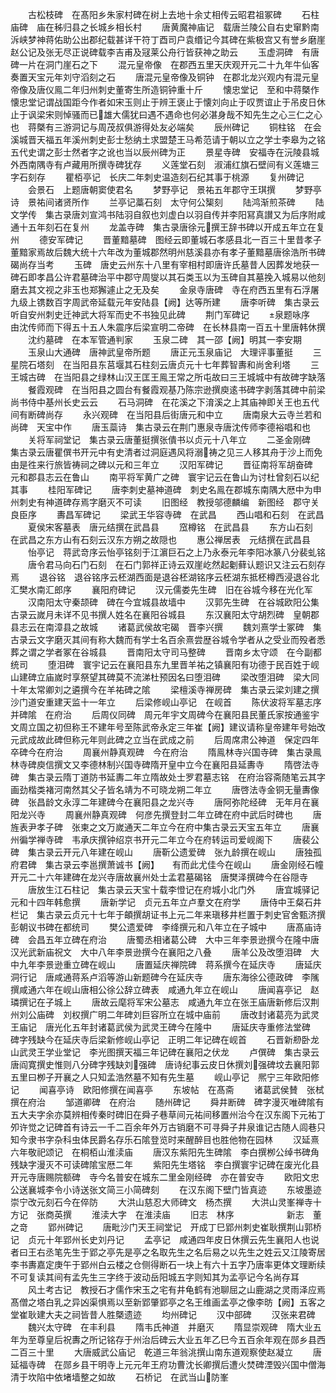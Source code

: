 <!-- { "loadSidebar": true } -->
　　古松枝碑　在髙阳乡朱家村碑在树上去地十余丈相传云昭君祖冢碑
　　石柱庙碑　庙在秭归县之长城乡相长村
　　唐黄魔神庙记　载唐兰陵公自右史窜黔南泝峡梦神蒋佑助公出郡纪载甚详干符丁酉司户袁缗记今其碑在紫极宫又有誉乡磨崖赵公记及张无尽正说碑载李吉甫及冦莱公舟行皆获神之助云
　　玉虚洞碑　有唐碑一片在洞门崖石之下
　　混元皇帝像　在郡西五里天庆观开元二十九年牛仙客奏置天宝元年刘守滔刻之石
　　唐混元皇帝像及铜钟　在郡北龙兴观内有混元皇帝像及唐仪鳯二年归州刺史董寄生所造铜钟重十斤
　　懐忠堂记　至和中蒋槩作懐忠堂记谓战国距今作者如宋玉则止于辨王褒止于懐刘向止于叹贾谊止于吊皮日休止于讽梁宋则悼骚而已雄大儒犹曰遇不遇命也何必湛身哉不知先生之心三仁之心也　蒋槩有三游洞记与周茂叔俱游得处友必端矣
　　辰州碑记
　　铜柱铭　在会溪城晋天福五年溪州刺史彭士愁纳土求盟楚王马希范请于朝以立之学士李皋为之铭五代史谓之彭士然者字之讹也当以辰州碑为正
　　景星寺碑　安福寺在沅陵县城外西南隅寺有卢藏用所撰寺碑犹存
　　义莲堂石刻　淑浦红旗石壁间有义莲塘三字石刻存
　　瞿栢亭记　长庆二年刺史温造刻石纪其事于桃源
　　复州碑记
　　会景石　上题唐朝窦使君名
　　梦野亭记　景祐五年郡守王琪撰
　　梦野亭诗　景祐间诸贤所作
　　兰亭记藁石刻　太守何公榘刻
　　陆鸿渐煎茶碑
　　陆文学传　集古录唐刘宣鸿书陆羽自叙也刘虚白以羽自传并李阳冩真讃又为后序附咸通十五年刻石在复州
　　龙盖寺碑　集古录唐徐元撰王辞书碑以开成五年立在复州
　　德安军碑记
　　晋董黯墓碑　图经云即董城石孝感县北一百三十里昔孝子董黯家焉故后魏大统十六年改为董城郡然明州慈溪县亦有孝子董黯墓唐徐浩所书碑碣尚存当考
　　玉碑　唐史云州东十八里有宰相村即唐许氏墓昔人因葬发地获一碑石即孝昌公许君墓碑治平中郡守周燮以其石类玉以为玉碑自其墓挽入城易以他刻磨去其文视之非玉也郑獬遽止之无及矣
　　金泉寺唐碑　寺在府西五里有石浮屠九级上镌数百字周武帝延载元年安陆县【阙】达等所建
　　唐李听碑　集古录云听自安州刺史迁神武大将军而史不书独见此碑
　　荆门军碑记
　　泉题咏序　由沈传师而下得五十五人朱震序后梁宣明二帝碑　在长林县南一百五十里唐韩休撰
　　沈约墓碑　在本军管通判家
　　玉泉二碑　其一邵【阙】明其一李安期
　　玉泉山大通碑　唐神武皇帝所题
　　唐正元玉泉庙记　大理评事董挺
　　三星院石塔刻　在当阳县东莒堰其石柱刻云唐贞元十七年葬智夀和尚舍利塔
　　三王城古碑　在当阳县之绿林山汉王匡王鳯王常之所屯故曰三王城城中有故碑字缺落
　　餐霞观碑　在当阳县之圆台有餐霞观基乃陈宗逊撰庾逺书碑字剥落其碑中前梁尚书侍中基州长史云云
　　石马洞碑　在花溪之下淯溪之上其庙神即关王也五代间有断碑尚存
　　永兴观碑　在当阳县后街唐元和中立
　　唐南泉大云寺兰若和尚碑　天宝中作
　　唐玉蘂诗　集古录云在荆门惠泉寺唐沈传师李德裕唱和也
　　关将军祠堂记　集古录云唐董挺撰张僓书以贞元十八年立
　　二圣金刚碑　集古录云唐瞿僎书开元中有史清者过洞庭遇风将溺祷之见三人移其舟于沙上而免由是徃来行旅皆祷祠之碑以元和三年立
　　汉阳军碑记
　　晋征南将军胡奋碑　元和郡县志云在鲁山
　　南平将军黄广之碑　寰宇记云在鲁山为讨杜曾刻石以纪其事
　　桂阳军碑记
　　唐李刺史墓神道碑　刺史名鳯在郡城东南隅大厯中为申州刺史有神道碑存焉字磨灭不可读
　　旧图经　教授邬德麟编　新图经　郡守关良臣序
　　夀昌军碑记
　　梁武王华容寺碑　在武昌
　　西山唱和石刻　在武昌
　　夏侯宋客墓表　唐元结撰在武昌县
　　窊樽铭　在武昌县
　　东方山石刻　在武昌之东方山有石刻云汉东方朔之故隠也
　　惠公禅居表　元结撰在武昌县
　　怡亭记　蒋武竒序云怡亭铭刻于江濵巨石之上乃永泰元年李阳冰篆八分裴虬铭
　　唐令君马向石门石刻　在石门郭祥正诗云双崖屹然起劖藓认题识又注云石刻存焉
　　退谷铭　退谷铭序云柸湖西面是退谷柸湖铭序云柸湖东抵柸樽西浸退谷北汇樊水南汇郎序
　　襄阳府碑记
　　汉元儒娄先生碑　旧在谷城今移在光化军
　　汉南阳太守秦颉碑　碑在今宜城县故墙中
　　汉郭先生碑　在谷城欧阳公集古录云嵗月未详不见书撰人姓名在襄阳谷城县
　　东汉襄阳太守胡烈碑　皇朝郡县志云在南漳县之故城
　　诸葛武侯故宅碣　晋李兴撰
　　魏刘熹学士冢碑　集古录云文字磨灭其间有称大魏而有学士名百余熹尝歴谷城令学者从之受业而殁者悉葬之谓之学者冢在谷城县
　　晋南阳太守司马整碑
　　晋南乡太守颂　在今副都统司
　　堕泪碑　寰宇记云在襄阳县东九里晋羊祐之镇襄阳有功德于民百姓于岘山建碑立庙嵗时享祭望其碑莫不流涕杜预因名曰堕泪碑
　　梁改堕泪碑　梁大同十年太常卿刘之遴撰今在羊祐碑之隂
　　梁檀溪寺禅房碑　集古录云梁刘建之撰沙门道安重建天监十一年立
　　后梁修岘山亭记　在岘首
　　陈伏波将军墓志序并碑隂　在府治
　　后周仪同碑　周元年宇文周碑今在襄阳县民董氏家按通鉴宇文周立国之初但称王不建年号至陈武帝永定三年崔【阙】建议请称皇帝建年号始改元武成故此碑但称元年则此碑之立当在武成之前
　　后周席肃公神道　保定四年卒碑今在府治
　　周襄州静真观碑　今在府治
　　隋鳯林寺兴国寺碑　集古录鳯林寺碑庾信撰文又李德林制兴国寺碑隋开皇中立今在襄阳县延夀寺
　　隋啓法寺碑　集古录云隋丁道防书延夀二年立隋故处士罗君墓志铭　在府治容斋随笔云其字画劲楷类褚河南然其父子皆名靖为不可晓龙朔二年立
　　唐啓法寺金铜无量夀像碑　张昌龄文永淳二年建碑今在襄阳县之龙兴寺
　　唐阿弥陀经碑　无年月在襄阳龙兴寺
　　周襄州静真观碑　何彦先撰登封二年立碑在府中武后时碑也
　　唐旌表尹孝子碑　张柬之文万嵗通天二年立今在府中集古录云天宝五年立
　　唐襄州徧学禅寺碑　韦承庆撰钟绍京书开元二年立今在府转运司爱岘阁下
　　唐裴公碑　集古录云开元八年建在岘山
　　唐靳公遗爱碑　张九龄撰在岘山
　　唐独孤府君碑　集古录云李邕撰萧诚书【阙】　　有而此尤佳今在岘山
　　唐金刚经石幢　开元二十六年建碑在龙兴寺唐故襄州处士孟君墓碣铭　唐樊泽撰碑今在谷隠寺
　　唐放生江石柱记　集古录云天宝十载李憕记在府城小北门外
　　唐宜城驿记　元和十四年韩愈撰
　　唐新学记　贞元五年立卢羣文在府学
　　唐侍中王粲石井栏记　集古录云贞元十七年于頔撰胡证书上元二年来瑱移井栏置于刺史官舍甄济撰彭朝议书碑在都统司
　　樊公遗爱碑　李绛撰元和八年立在子城中
　　唐髙庙诗碑　会昌五年立碑在府治
　　唐蜀丞相诸葛公碑　大中三年李景逊撰今在隆中唐汉光武新庙祝文　大中八年李景逊撰今在襄阳之八叠
　　唐羊公及改堕泪碑　大中九年李景逊重立碑在岘山
　　唐置延庆禅院碑　蒋系撰今在延庆寺
　　唐延庆洞行记　唐咸通蒋系卢滔等游山新题碑今在延庆寺
　　唐东海徐公德政碑　李隲撰咸通六年在岘山唐相公徐公辞立碑表　咸通九年立在岘山
　　唐闻喜亭记　赵璘撰记在子城上
　　唐故云麾将军宋公墓志　咸通九年立在张王庙唐新修后汉荆州刘公庙碑　刘权撰广明二年碑刘巨容所立在城中庙前
　　唐改封诸葛亮为武灵王庙记　唐光化五年封诸葛武侯为武灵王碑今在隆中
　　唐延庆寺重修法堂碑　碑字残缺今在延庆寺后梁新修岘山亭记　正明二年记碑在岘首
　　石晋新剙卧龙山武灵王学业堂记　李光图撰天福三年记碑在襄阳之伏龙
　　卢僎碑　集古录云唐阎寛撰史惟则八分碑字残缺刘强碑　唐诗纪事云皮日休撰刘强碑坟去襄阳郭五里曰栁子开襄之人只知孟浩然墓不知有先生墓
　　岘山亭记　熈宁三年欧阳修记
　　闻喜亭诗　欧阳修撰在闻喜亭
　　东坡帖　在髙斋
　　诸葛武侯賛　张栻撰在府治
　　邹道卿碑　在府治
　　随州碑记
　　舜井断碑　碑字漫灭唯碑隂有五大夫字余亦莫辨相传秦时碑旧在舜子巷草间元祐间移置州治今在汉东阁下元祐丁夘许觉之记碑首有诗云一千二百余年外万古销磨不可寻舜子井泉谁记古随人闾巷只知今隶书字杂科虫体民爵名存乐石隂登览时来醒醉目也胜他物在园林
　　汉延熹六年敬祀颂记　在桐栢山淮渎庙
　　唐汉东紫阳先生碑隂　李白撰栁公绰书碑角残缺字漫灭不可读碑隂宝厯二年
　　紫阳先生塔铭　李白撰寰宇记碑在废光化县开元寺唐赐院额碑　寺今名普安在城东二里金刚经碑　亦在普安寺
　　欧阳文忠公送襄城李令小诗送张文简三小简碑刻
　　在汉东阁下壁门皆真迹
　　东坡墨迹　崇宁改元刻石今在倅防
　　大洪山慈忍大师碑文　杨杰撰
　　大洪山灵峯禅寺十方记　张商英撰
　　淮渎大字　在淮渎庙
　　旧志　林序　　　　　　新志　董之竒
　　郢州碑记
　　唐毗沙门天王祠堂记　开成丁巳郢州刺史崔耿撰荆山郭桥记　贞元十年郢州长史刘丹记
　　孟亭记　咸通四年皮日休撰云先生襄阳人也说者曰王右丞笔先生于郢之亭先是亭之名取先生之名后易之以先生之姓云又江陵寄居李书夀嘉定庚午于郢州白云楼之仓侧得断石一块上有六十五字乃唐率更体文理断续不可复读其间有孟先生三字终于波动岳阳城五字则知其为孟亭记今名尚存耳
　　风土考古记　教授石才儒作宋玉之宅有井龟鹤有池聊屈之山鹿湖之灵雨泽应焉髙僧之塔白乳之异凶渠惧焉以至新郢肇郢亭之名王维画孟亭之像李昉【阙】五客之堂崔耿建大夫之祠皆昔人胜槩遗迹
　　均州碑记
　　汉中部碑
　　汉张来君碑
　　魏兴太守碑　在丰利县
　　隋韦氏神道　并磨灭
　　隋显崇观碑　隋大业五年为至尊皇后祝夀之所记铭存于州治后碑云大业五年乙巳今五百余年观在郧乡县西二百三十里
　　大唐威武公庙记　乾道三年翁洮撰山南东道观察使赵凝立
　　唐延福寺碑　在郧乡县干明寺上元元年王府功曹沈长卿撰后遭火焚碑湮毁兴国中僧海清于坎陷中依堵墙整之如故
　　石桥记　在武当山防峯
